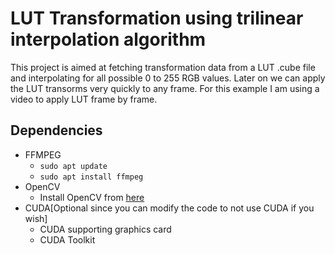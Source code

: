 # LUT Transformation using trilinear interpolation algorithm

This project is aimed at fetching transformation data from a LUT .cube file and interpolating for all possible 0 to 255 RGB values. 
Later on we can apply the LUT transorms very quickly to any frame. For this example I am using a video to apply LUT frame by frame.

## Dependencies

- FFMPEG
  - `sudo apt update`
  - `sudo apt install ffmpeg`
- OpenCV
  - Install OpenCV from [here](https://opencv.org/get-started/)
- CUDA[Optional since you can modify the code to not use CUDA if you wish]
  - CUDA supporting graphics card
  - CUDA Toolkit

